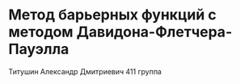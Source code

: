 # Метод барьерных функций с методом Давидона-Флетчера-Пауэлла

Титушин Александр Дмитриевич 411 группа
